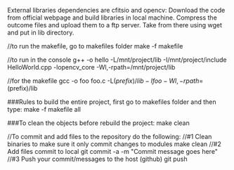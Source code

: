 External libraries dependencies are cfitsio and opencv:
Download the code from official webpage and build libraries in local machine.
Compress the outcome files and upload them to a ftp server. 
Take from there using wget and put in lib directory.

//to run the makefile, go to makefiles folder
make -f makefile

//to run in the console
g++ -o hello -L/mnt/project/lib -I/mnt/project/include HelloWorld.cpp -lopencv_core -Wl,-rpath=/mnt/project/lib


//for the makefile
gcc -o foo foo.c -L$(prefix)/lib -lfoo -Wl,-rpath=$(prefix)/lib


###Rules to build the entire project, first go to makefiles folder and then type:
make -f makefile all

###To clean the objects before rebuild the project:
make clean  




//To commit and add files to the repository do the following:
//#1 Clean binaries to make sure it only commit changes to modules
make clean
//#2 Add files commit to local
git commit -a -m "Commit message goes here"
//#3 Push your commit/messages to the host (github)
git push
